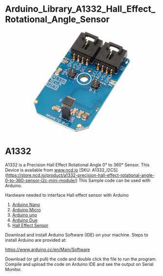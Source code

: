 # Arduino_Library_A1332_Hall_Effect_Rotational_Angle_Sensor

[![A1332](A1332_I2C.png)](https://store.ncd.io/product/a1332-precision-hall-effect-rotational-angle-0-to-360-sensor-i2c-mini-module/)

#  A1332
A1332 is a Precision Hall Effect Rotational Angle 0° to 360° Sensor.
This Device is available from www.ncd.io [SKU:  A1332_I2CS]
(https://store.ncd.io/product/a1332-precision-hall-effect-rotational-angle-0-to-360-sensor-i2c-mini-module/)
This Sample code can be used with Arduino.

Hardware needed to interface Hall effect sensor with Arduino
1. <a href="https://store.ncd.io/product/i2c-shield-for-arduino-nano/">Arduino Nano</a>
2. <a href="https://store.ncd.io/product/i2c-shield-for-arduino-micro-with-i2c-expansion-port/">Arduino Micro</a>
3. <a href="https://store.ncd.io/product/i2c-shield-for-arduino-uno/">Arduino uno</a>
4. <a href="https://store.ncd.io/product/dual-i2c-shield-for-arduino-due-with-modular-communications-interface/">Arduino Due</a>
5. <a href="https://store.ncd.io/product/a1332-precision-hall-effect-rotational-angle-0-to-360-sensor-i2c-mini-module/">Hall Effect Sensor</a>

Download and install Arduino Software (IDE) on your machine. Steps to install Arduino are provided at:

https://www.arduino.cc/en/Main/Software

Download (or git pull) the code and double click the file to run the program.
Compile and upload the code on Arduino IDE and see the output on Serial Monitor.
